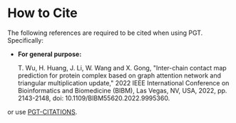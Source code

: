 # How to Cite

The following references are required to be cited when using PGT. Specifically:

- **For general purpose:**

    T. Wu, H. Huang, J. Li, W. Wang and X. Gong, "Inter-chain contact map prediction for protein complex based on graph attention network and triangular multiplication update," 2022 IEEE International Conference on Bioinformatics and Biomedicine (BIBM), Las Vegas, NV, USA, 2022, pp. 2143-2148, doi: 10.1109/BIBM55620.2022.9995360. 

or use [PGT-CITATIONS](../../CITATIONS.bib).

